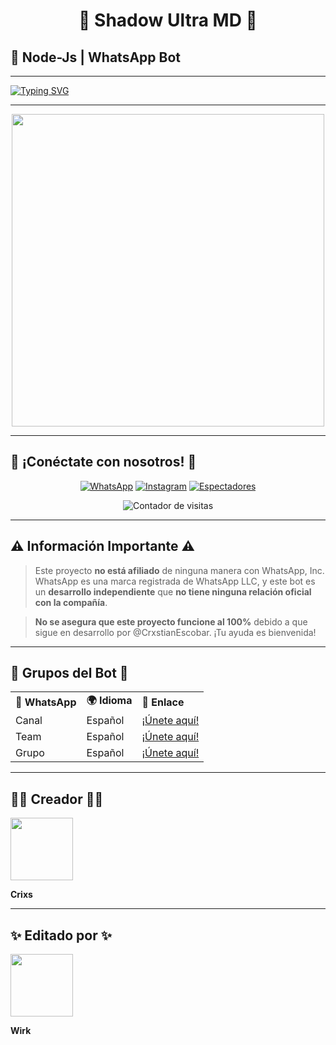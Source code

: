 # <div align="center">🎩 **Shadow Ultra MD** 🎩</div>  
## 📜 **Node-Js | WhatsApp Bot**  

---

<a href="https://git.io/typing-svg">
  <img src="https://readme-typing-svg.demolab.com?font=Oswald&weight=300&size=37&duration=3000&pause=100&color=C7B8EA&background=601D6E00&center=true&vCenter=true&repeat=true&random=FALSO&width=560&height=90&lines=Shadow+Ultra+MD+Edited+By+Wirk👻;;Shadow+Simple+Bot+De+WhatsApp" alt="Typing SVG"/>
</a>

---

<div align="center">
  <img src="https://files.catbox.moe/e4qg5o.jpg" width="500" />
</div>

---

## 🚀 **¡Conéctate con nosotros!** 🚀

<div align="center">
  <a href="https://api.whatsapp.com/send/?phone=+51927238856&text=Hola%20👋%20soporte%20de%20Shadow%20Bot&type=phone_number&app_absent=0" target="blank"><img src="https://img.shields.io/badge/Whatsapp-30302f?style=flat&logo=whatsapp" alt="WhatsApp" /></a>  
  <a href="http://www.instagram.com/usxr.crxxs" target="blank"><img src="https://img.shields.io/badge/Instagram-30302f?style=flat&logo=instagram" alt="Instagram" /></a>  
  <a href="https://github.com/CrxstianEscobar/ShadowUltra-MD/watchers"><img title="Espectadores" src="https://img.shields.io/github/watchers/CrxstianEscobar/ShadowUltra-MD?label=Espectadores&style=social" alt="Espectadores" /></a>  
</div>

<div align="center">
  <p><img src="https://profile-counter.glitch.me/{ShadowUltra-MD}/count.svg" alt="Contador de visitas" /></p>
</div>

---

## ⚠️ **Información Importante** ⚠️

> Este proyecto **no está afiliado** de ninguna manera con WhatsApp, Inc. WhatsApp es una marca registrada de WhatsApp LLC, y este bot es un **desarrollo independiente** que **no tiene ninguna relación oficial con la compañía**.

> **No se asegura que este proyecto funcione al 100%** debido a que sigue en desarrollo por @CrxstianEscobar. ¡Tu ayuda es bienvenida!

---

## 💬 **Grupos del Bot** 💬

<table align="center">
  <tr>
    <td><strong>📱 WhatsApp</strong></td>
    <td><strong>🌍 Idioma</strong></td>
    <td><strong>🔗 Enlace</strong></td>
  </tr>
  <tr>
    <td>Canal</td>
    <td>Español</td>
    <td><a href="https://whatsapp.com/channel/0029VauTE8AHltY1muYir31n">¡Únete aquí!</a></td>
  </tr>
  <tr>
    <td>Team</td>
    <td>Español</td>
    <td><a href="https://whatsapp.com/channel/0029Vafxnat8qIzxOjUrwP41">¡Únete aquí!</a></td>
  </tr>
  <tr>
    <td>Grupo</td>
    <td>Español</td>
    <td><a href="https://chat.whatsapp.com/If3WAOMJqZp2WLqDp9n4Cw">¡Únete aquí!</a></td>
  </tr>
</table>

---

## 👨‍💻 **Creador** 👨‍💻

<a href="https://github.com/CrxstianEscobar">
  <img src="https://files.catbox.moe/0110im.png" width="100px" />
</a>

**Crixs**

---

## ✨ **Editado por** ✨

<a href="https://github.com/Ado926">
  <img src="https://avatars.githubusercontent.com/u/47483756?v=4" width="100px" />
</a>

**Wirk**
